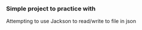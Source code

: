 <h3>Simple project to practice with</h3>
<p>Attempting to use Jackson to read/write to file in json</p>
